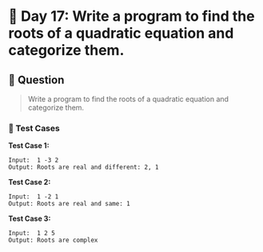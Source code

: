 # 📅 Day 17: Write a program to find the roots of a quadratic equation and categorize them.

## 📝 Question

> Write a program to find the roots of a quadratic equation and categorize them.

### 🧪 Test Cases

**Test Case 1:**
```
Input:  1 -3 2
Output: Roots are real and different: 2, 1
```
**Test Case 2:**
```
Input:  1 -2 1
Output: Roots are real and same: 1
```
**Test Case 3:**
```
Input:  1 2 5
Output: Roots are complex
```
